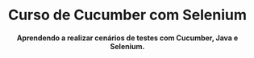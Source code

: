 <h1 align="center">
<br> Curso de Cucumber com Selenium
</h1>

<h4 align="center">
  Aprendendo a realizar cenários de testes com Cucumber, Java e Selenium.
 </h4>

 <br>
